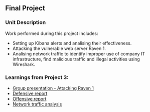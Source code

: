 ## Final Project

### Unit Description

Work performed during this project includes:
  - Setting up Kibana  alerts and analising their effectiveness.
  - Attacking the vulnerable web server Raven 1.
  - Analising network traffic to identify improper use of company IT infrastructure, find malicious traffic and illegal activities using Wireshark.

### Learnings from Project 3:
  - [Group presentation - Attacking Raven 1](./Offensive-Final-Project-Presentation.pdf)
  - [Defensive report](./DefensiveTemplate.md)
  - [Offensive report](./OffensiveTemplate.md)
  - [Network traffic analysis](./NetworkTemplate.md)
